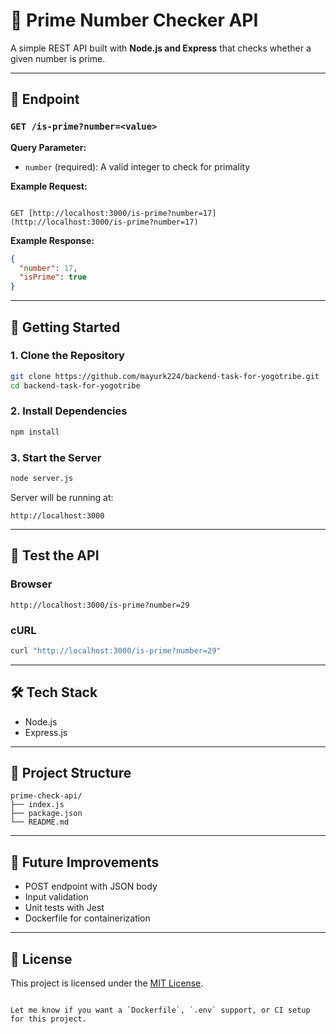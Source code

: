 # 🧮 Prime Number Checker API

A simple REST API built with **Node.js and Express** that checks whether a given number is prime.

---

## 🔗 Endpoint

### `GET /is-prime?number=<value>`

**Query Parameter:**
- `number` (required): A valid integer to check for primality

**Example Request:**
```

GET [http://localhost:3000/is-prime?number=17](http://localhost:3000/is-prime?number=17)

````

**Example Response:**
```json
{
  "number": 17,
  "isPrime": true
}
````

---

## 🚀 Getting Started

### 1. Clone the Repository

```bash
git clone https://github.com/mayurk224/backend-task-for-yogotribe.git
cd backend-task-for-yogotribe
```

### 2. Install Dependencies

```bash
npm install
```

### 3. Start the Server

```bash
node server.js
```

Server will be running at:

```
http://localhost:3000
```

---

## 🧪 Test the API

### Browser

```
http://localhost:3000/is-prime?number=29
```

### cURL

```bash
curl "http://localhost:3000/is-prime?number=29"
```

---

## 🛠 Tech Stack

* Node.js
* Express.js

---

## 📁 Project Structure

```
prime-check-api/
├── index.js
├── package.json
└── README.md
```

---

## 🚧 Future Improvements

* POST endpoint with JSON body
* Input validation
* Unit tests with Jest
* Dockerfile for containerization

---

## 📄 License

This project is licensed under the [MIT License](LICENSE).

```

Let me know if you want a `Dockerfile`, `.env` support, or CI setup for this project.
```
